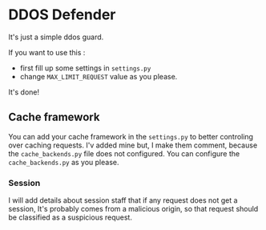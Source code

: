 # DDOS Defender
It's just a simple ddos guard.

If you want to use this :

- first fill up some settings in `settings.py`
- change `MAX_LIMIT_REQUEST` value as you please.

<!-- I will add `time` object to the class,
to make server responsible after certain amount of time. -->

It's done!


## Cache framework
You can add your cache framework in the `settings.py` to better controling 
over caching requests.
I'v added mine but, I make them comment, because the `cache_backends.py` file
does not configured.
You can configure the `cache_backends.py` as you please.

### Session
I will add details about session staff that if any request does not get a session,
It's probably comes from a malicious origin, so that request should be classified as 
a suspicious request.
